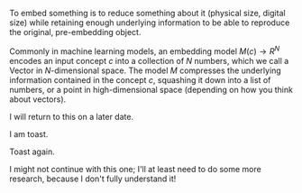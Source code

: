 To embed something is to reduce something about it (physical size, digital size) while retaining enough underlying information to be able to reproduce the original, pre-embedding object.

Commonly in machine learning models, an embedding model $M(c) \rightarrow R^N$ encodes an input concept $c$ into a collection of $N$ numbers, which we call a Vector in $N$-dimensional space. The model $M$ compresses the underlying information contained in the concept $c$, squashing it down into a list of numbers, or a point in high-dimensional space (depending on how you think about vectors).

I will return to this on a later date.

I am toast.

Toast again.

I might not continue with this one; I'll at least need to do some more research, because I don't fully understand it!

